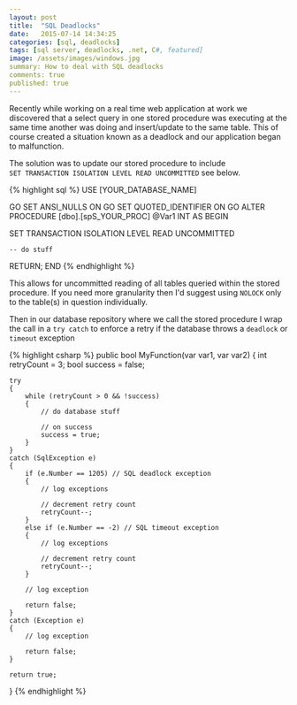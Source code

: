 ```yaml
---
layout: post
title:  "SQL Deadlocks"
date:   2015-07-14 14:34:25
categories: [sql, deadlocks]
tags: [sql server, deadlocks, .net, C#, featured]
image: /assets/images/windows.jpg
summary: How to deal with SQL deadlocks
comments: true
published: true
---
```

Recently while working on a real time web application at work we discovered that a select query in one stored procedure was executing at the same time another was doing and insert/update to the same table. This of course created a situation known 
as a deadlock and our application began to malfunction.

The solution was to update our stored procedure to include<br />
`SET TRANSACTION ISOLATION LEVEL READ UNCOMMITTED` see below.

{% highlight sql %}
USE [YOUR_DATABASE_NAME]

GO
SET ANSI_NULLS ON
GO
SET QUOTED_IDENTIFIER ON
GO
ALTER PROCEDURE [dbo].[spS_YOUR_PROC]
	@Var1 INT
AS
BEGIN

SET TRANSACTION ISOLATION LEVEL READ UNCOMMITTED

	-- do stuff

RETURN;
END
{% endhighlight %}

This allows for uncommitted reading of all tables queried within the stored procedure. If you need more granularity then I'd suggest using `NOLOCK` 
only to the table(s) in question individually.

Then in our database repository where we call the stored procedure I wrap the call in a `try catch` to enforce a retry if the database throws a `deadlock` or `timeout` exception

{% highlight csharp %}
public bool MyFunction(var var1, var var2)
{
    int retryCount = 3;
    bool success = false;
    
    try
    {
    	while (retryCount > 0 && !success)
    	{
    		// do database stuff
    		
    		// on success
    		success = true;
    	}
    }
    catch (SqlException e)
    {
    	if (e.Number == 1205) // SQL deadlock exception
    	{
    		// log exceptions
    		
    		// decrement retry count
    		retryCount--;
    	}
    	else if (e.Number == -2) // SQL timeout exception
    	{
    		// log exceptions
    		
    		// decrement retry count
    		retryCount--;
    	}
    
    	// log exception
    	
    	return false;
    }
    catch (Exception e)
    {
    	// log exception
    	
    	return false;
    }
    
    return true;
}
{% endhighlight %}

[jekyll]:      http://jekyllrb.com
[jekyll-gh]:   https://github.com/jekyll/jekyll
[jekyll-help]: https://github.com/jekyll/jekyll-help
